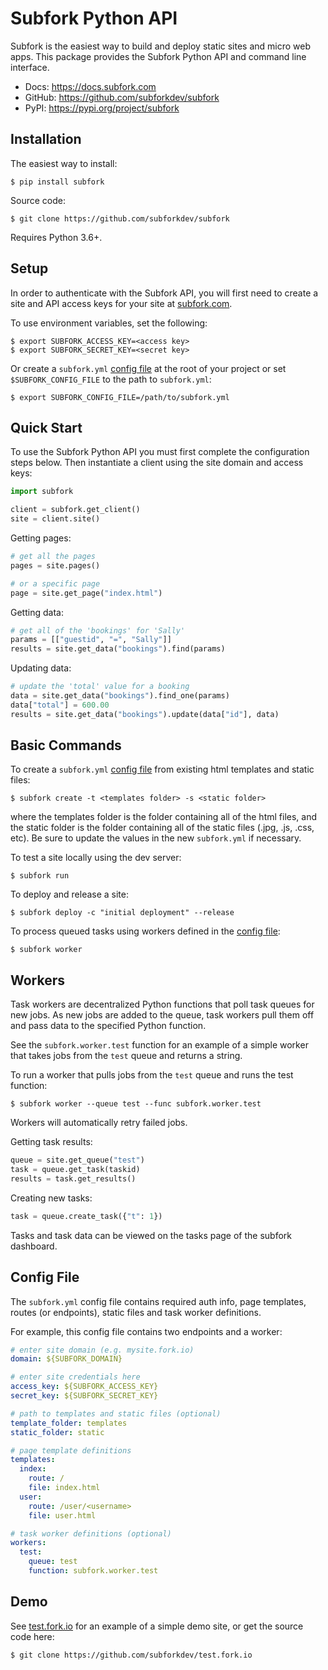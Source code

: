 Subfork Python API
==================

Subfork is the easiest way to build and deploy static sites and micro web apps.
This package provides the Subfork Python API and command line interface.

- Docs: https://docs.subfork.com
- GitHub: https://github.com/subforkdev/subfork
- PyPI: https://pypi.org/project/subfork

## Installation

The easiest way to install:

```shell
$ pip install subfork
```

Source code:

```shell
$ git clone https://github.com/subforkdev/subfork
```

Requires Python 3.6+.

## Setup

In order to authenticate with the Subfork API, you will first need to create
a site and API access keys for your site at [subfork.com](https://subfork.com).

To use environment variables, set the following:

```shell
$ export SUBFORK_ACCESS_KEY=<access key>
$ export SUBFORK_SECRET_KEY=<secret key>
```

Or create a `subfork.yml` [config file](#config-file) at the root of your project
or set `$SUBFORK_CONFIG_FILE` to the path to `subfork.yml`:

```shell
$ export SUBFORK_CONFIG_FILE=/path/to/subfork.yml
```

## Quick Start

To use the Subfork Python API you must first complete the configuration steps
below. Then instantiate a client using the site domain and access keys:

```python
import subfork

client = subfork.get_client()
site = client.site()
```

Getting pages:

```python
# get all the pages
pages = site.pages()

# or a specific page
page = site.get_page("index.html")
```

Getting data:

```python
# get all of the 'bookings' for 'Sally'
params = [["guestid", "=", "Sally"]]
results = site.get_data("bookings").find(params)
```

Updating data:

```python
# update the 'total' value for a booking
data = site.get_data("bookings").find_one(params)
data["total"] = 600.00
results = site.get_data("bookings").update(data["id"], data)
```

## Basic Commands

To create a `subfork.yml` [config file](#config-file) from existing html templates
and static files:

```shell
$ subfork create -t <templates folder> -s <static folder>
```

where the templates folder is the folder containing all of the html files, and the
static folder is the folder containing all of the static files (.jpg, .js, .css, etc).
Be sure to update the values in the new `subfork.yml` if necessary.

To test a site locally using the dev server:

```shell
$ subfork run
```

To deploy and release a site:

```shell
$ subfork deploy -c "initial deployment" --release
```

To process queued tasks using workers defined in the [config file](#config-file):

```shell
$ subfork worker
```

## Workers

Task workers are decentralized Python functions that poll task queues for new jobs.
As new jobs are added to the queue, task workers pull them off and pass data
to the specified Python function.

See the `subfork.worker.test` function for an example of a simple worker that takes jobs
from the `test` queue and returns a string.

To run a worker that pulls jobs from the `test` queue and runs the test function:

```shell
$ subfork worker --queue test --func subfork.worker.test
```

Workers will automatically retry failed jobs.

Getting task results:

```python
queue = site.get_queue("test")
task = queue.get_task(taskid)
results = task.get_results()
```

Creating new tasks:

```python
task = queue.create_task({"t": 1})
```

Tasks and task data can be viewed on the tasks page of the subfork dashboard.

## Config File

The `subfork.yml` config file contains required auth info, page templates,
routes (or endpoints), static files and task worker definitions.

For example, this config file contains two endpoints and a worker:

```yaml
# enter site domain (e.g. mysite.fork.io)
domain: ${SUBFORK_DOMAIN}

# enter site credentials here
access_key: ${SUBFORK_ACCESS_KEY}
secret_key: ${SUBFORK_SECRET_KEY}

# path to templates and static files (optional)
template_folder: templates
static_folder: static

# page template definitions
templates:
  index:
    route: /
    file: index.html
  user:
    route: /user/<username>
    file: user.html

# task worker definitions (optional)
workers:
  test:
    queue: test
    function: subfork.worker.test
```

## Demo

See [test.fork.io](https://test.fork.io) for an example of a simple demo site,
or get the source code here:

```shell
$ git clone https://github.com/subforkdev/test.fork.io
```
